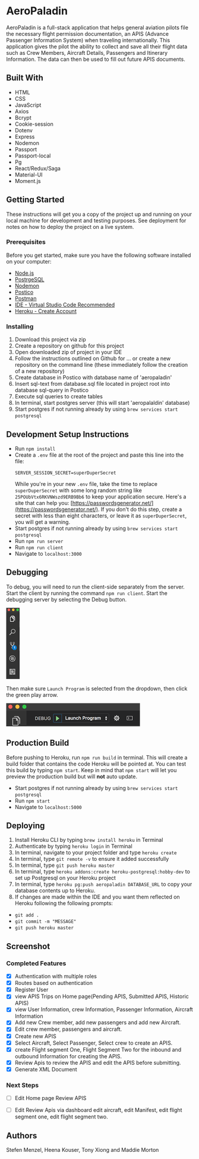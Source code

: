 # AeroPaladin
AeroPaladin is a full-stack application that helps general aviation pilots file the necessary flight permission documentation, an APIS (Advance Passenger Information System) when traveling internationally. This application gives the pilot the ability to collect and save all their flight data such as Crew Members, Aircraft Details, Passengers and Itinerary Information. The data can then be used to fill out future APIS documents.

## Built With
* HTML
* CSS
* JavaScript
* Axios
* Bcrypt
* Cookie-session
* Dotenv
* Express
* Nodemon
* Passport
* Passport-local
* Pg
* React/Redux/Saga
* Material-UI
* Moment.js

## Getting Started
These instructions will get you a copy of the project up and running on your local machine for development and testing purposes. See deployment for notes on how to deploy the project on a live system.

### Prerequisites

Before you get started, make sure you have the following software installed on your computer:

- [Node.js](https://nodejs.org/en/)
- [PostrgeSQL](https://www.postgresql.org/)
- [Nodemon](https://nodemon.io/)
- [Postico](https://eggerapps.at/postico/)
- [Postman](https://www.getpostman.com/)
- [IDE - Virtual Studio Code Recommended](https://code.visualstudio.com/)
- [Heroku - Create Account](https://www.heroku.com/)

### Installing
1. Download this project via zip
2. Create a repository on github for this project
3. Open downloaded zip of project in your IDE
4. Follow the instructions outlined on Github for ... or create a new repository on the command line (these immediately follow    the creation of a new repository)
5. Create database in Postico with database name of 'aeropaladin'
6. Insert sql-text from database.sql file located in project root into database sql-query in Postico
7. Execute sql queries to create tables
8. In terminal, start postgres server (this will start 'aeropalaldin' database)
9. Start postgres if not running already by using `brew services start postgresql`

## Development Setup Instructions

* Run `npm install`
* Create a `.env` file at the root of the project and paste this line into the file:
    ```
    SERVER_SESSION_SECRET=superDuperSecret
    ```
    While you're in your new `.env` file, take the time to replace `superDuperSecret` with some long random string like `25POUbVtx6RKVNWszd9ERB9Bb6` to keep your application secure. Here's a site that can help you: [https://passwordsgenerator.net/](https://passwordsgenerator.net/). If you don't do this step, create a secret with less than eight characters, or leave it as `superDuperSecret`, you will get a warning.
* Start postgres if not running already by using `brew services start postgresql`
* Run `npm run server`
* Run `npm run client`
* Navigate to `localhost:3000`

## Debugging

To debug, you will need to run the client-side separately from the server. Start the client by running the command `npm run client`. Start the debugging server by selecting the Debug button.

![VSCode Toolbar](documentation/images/vscode-toolbar.png)

Then make sure `Launch Program` is selected from the dropdown, then click the green play arrow.

![VSCode Debug Bar](documentation/images/vscode-debug-bar.png)


## Production Build

Before pushing to Heroku, run `npm run build` in terminal. This will create a build folder that contains the code Heroku will be pointed at. You can test this build by typing `npm start`. Keep in mind that `npm start` will let you preview the production build but will **not** auto update.

* Start postgres if not running already by using `brew services start postgresql`
* Run `npm start`
* Navigate to `localhost:5000`

## Deploying

1. Install Heroku CLI by typing `brew install heroku` in Terminal
2. Authenticate by typing `heroku login` in Terminal
3. In terminal, navigate to your project folder and type `heroku create`
4. In terminal, type `git remote -v` to ensure it added successfully
5. In terminal, type `git push heroku master`
6. In terminal, type `heroku addons:create heroku-postgresql:hobby-dev` to set up Postgresql on your Heroku project
7. In terminal, type `heroku pg:push aeropaladin DATABASE_URL` to copy your database contents up to Heroku.
8. If changes are made within the IDE and you want them reflected on Heroku following the following prompts:
  * `git add .`
  * `git commit -m "MESSAGE"`
  * `git push heroku master`

## Screenshot

### Completed Features

- [x] Authentication with multiple roles
- [x] Routes based on authentication
- [x] Register User
- [x] view APIS Trips on Home page(Pending APIS, Submitted APIS, Historic APIS)
- [x] view User Information, crew Information, Passenger Information, Aircraft Information
- [x] Add new Crew member, add new passengers and add new Aircraft.
- [x] Edit crew member, passengers and aircraft.
- [x] Create new APIS 
- [x] Select Aircraft, Select Passenger, Select crew to create an APIS.
- [x] create Flight segment One, Flight Segment Two for the inbound and outbound Information for creating the APIS.
- [x] Review Apis to review the APIS and edit the APIS before submitting.
- [x] Generate XML Document

### Next Steps

- [ ] Edit Home page Review APIS
- [ ] Edit Review Apis via dashboard edit aircraft, edit Manifest, edit flight segment one, edit flight segment two.



## Authors

Stefen Menzel, Heena Kouser, Tony Xiong and Maddie Morton




